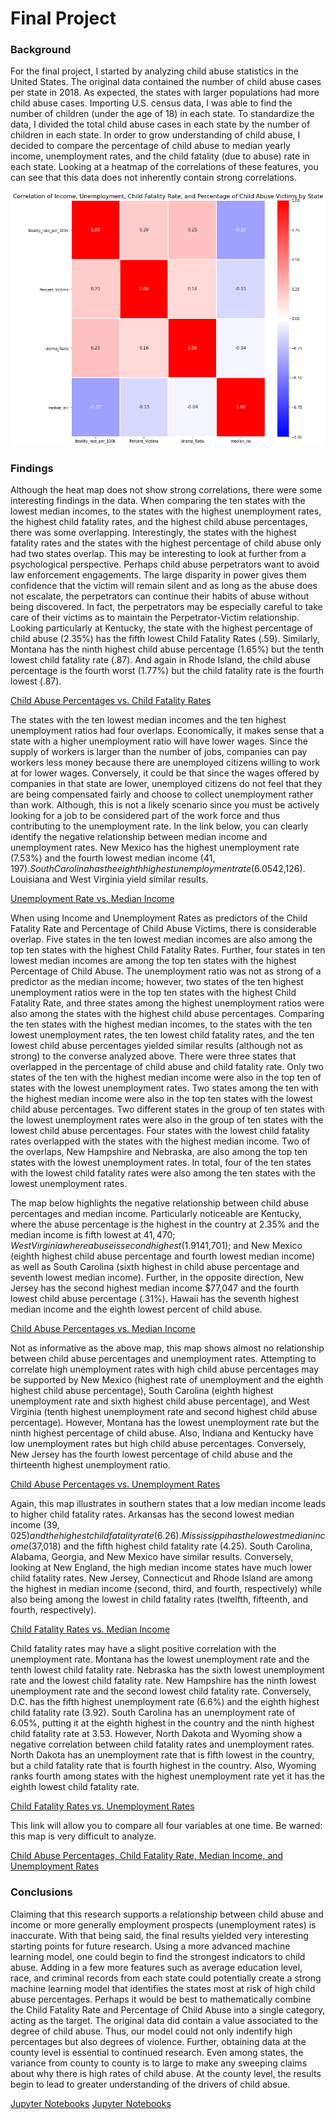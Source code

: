 # Final Project
### Background
For the final project, I started by analyzing child abuse statistics in the United States. The original data contained the number of child abuse cases per state in 2018. As expected, the states with larger populations had more child abuse cases. Importing U.S. census data, I was able to find the number of children (under the age of 18) in each state. To standardize the data, I divided the total child abuse cases in each state by the number of children in each state. In order to grow understanding of child abuse, I decided to compare the percentage of child abuse to median yearly income, unemployment rates, and the child fatality (due to abuse) rate in each state. Looking at a heatmap of the correlations of these features, you can see that this data does not inherently contain strong correlations. 

![Heatmap of Percentage of Child Abuse, Child Fatality Rate, Median Income, and Unemployment Rates](Correlation_Final.png)

### Findings
Although the heat map does not show strong correlations, there were some interesting findings in the data. When comparing the ten states with the lowest median incomes, to the states with the highest unemployment rates, the highest child fatality rates, and the highest child abuse percentages, there was some overlapping. Interestingly, the states with the highest fatality rates and the states with the highest percentage of child abuse only had two states overlap. This may be interesting to look at further from a psychological perspective. Perhaps child abuse perpetrators want to avoid law enforcement engagements. The large disparity in power gives them confidence that the victim will remain silent and as long as the abuse does not escalate, the perpetrators can continue their habits of abuse without being discovered. In fact, the perpetrators may be especially careful to take care of their victims as to maintain the Perpetrator-Victim relationship. Looking particularly at Kentucky, the state with the highest percentage of child abuse (2.35%) has the fifth lowest Child Fatality Rates (.59). Similarly, Montana has the ninth highest child abuse percentage (1.65%) but the tenth lowest child fatality rate (.87). And again in Rhode Island, the child abuse percentage is the fourth worst (1.77%) but the child fatality rate is the fourth lowest (.87).

[Child Abuse Percentages vs. Child Fatality Rates](https://ktwilliams15.github.io/abuse_perc/abuse_fatal.html)

The states with the ten lowest median incomes and the ten highest unemployment ratios had four overlaps. Economically, it makes sense that a state with a higher unemployment ratio will have lower wages. Since the supply of workers is larger than the number of jobs, companies can pay workers less money because there are unemployed citizens willing to work at for lower wages. Conversely, it could be that since the wages offered by companies in that state are lower, unemployed citizens do not feel that they are being compensated fairly and choose to collect unemployment rather than work. Although, this is not a likely scenario since you must be actively looking for a job to be considered part of the work force and thus contributing to the unemployment rate. In the link below, you can clearly identify the negative relationship between median income and unemployment rates. New Mexico has the highest unemployment rate (7.53%) and the fourth lowest median income ($41,197). South Carolina has the eighth highest unemployment rate (6.05%) and the seventh lowest median income ($42,126). Louisiana and West Virginia yield similar results.

[Unemployment Rate vs. Median Income](https://ktwilliams15.github.io/unemp_rate/unemp_inc.html)

When using Income and Unemployment Rates as predictors of the Child Fatality Rate and Percentage of Child Abuse Victims, there is considerable overlap. Five states in the ten lowest median incomes are also among the top ten states with the highest Child Fatality Rates. Further, four states in ten lowest median incomes are among the top ten states with the highest Percentage of Child Abuse. The unemployment ratio was not as strong of a predictor as the median income; however, two states of the ten highest unemployment ratios were in the top ten states with the highest Child Fatality Rate, and three states among the highest unemployment ratios were also among the states with the highest child abuse percentages. Comparing the ten states with the highest median incomes, to the states with the ten lowest unemployment rates, the ten lowest child fatality rates, and the ten lowest child abuse percentages yielded similar results (although not as strong) to the converse analyzed above. There were three states that overlapped in the percentage of child abuse and child fatality rate. Only two states of the ten with the highest median income were also in the top ten of states with the lowest unemployment rates. Two states among the ten with the highest median income were also in the top ten states with the lowest child abuse percentages. Two different states in the group of ten states with the lowest unemployment rates were also in the group of ten states with the lowest child abuse percentages. Four states with the lowest child fatality rates overlapped with the states with the highest median income. Two of the overlaps, New Hampshire and Nebraska, are also among the top ten states with the lowest unemployment rates. In total, four of the ten states with the lowest child fatality rates were also among the ten states with the lowest unemployment rates. 

The map below highlights the negative relationship between child abuse percentages and median income. Particularly noticeable are Kentucky, where the abuse percentage is the highest in the country at 2.35% and the median income is fifth lowest at $41,470; West Virginia where abuse is second highest (1.91%) and median income is sixth lowest ($41,701); and New Mexico (eighth highest child abuse percentage and fourth lowest median income) as well as South Carolina (sixth highest in child abuse percentage and seventh lowest median income). Further, in the opposite direction, New Jersey has the second highest median income $77,047 and the fourth lowest child abuse percentage (.31%). Hawaii has the seventh highest median income and the eighth lowest percent of child abuse. 


[Child Abuse Percentages vs. Median Income](https://ktwilliams15.github.io/abuse_perc/per_inc.html)

Not as informative as the above map, this map shows almost no relationship between child abuse percentages and unemployment rates. Attempting to correlate high unemployment rates with high child abuse percentages may be supported by New Mexico (highest rate of unemployment and the eighth highest child abuse percentage), South Carolina (eighth highest unemployment rate and sixth highest child abuse percentage), and West Virginia (tenth highest unemployment rate and second highest child abuse percentage). However, Montana has the lowest unemployment rate but the ninth highest percentage of child abuse. Also, Indiana and Kentucky have low unemployment rates but high child abuse percentages. Conversely, New Jersey has the fourth lowest percentage of child abuse and the thirteenth highest unemployment ratio.

[Child Abuse Percentages vs. Unemployment Rates](https://ktwilliams15.github.io/abuse_perc/per_un.html)

Again, this map illustrates in southern states that a low median income leads to higher child fatality rates. Arkansas has the second lowest median income ($39,025) and the highest child fatality rate (6.26). Mississippi has the lowest median income ($37,018) and the fifth highest child fatality rate (4.25). South Carolina, Alabama, Georgia, and New Mexico have similar results. Conversely, looking at New England, the high median income states have much lower child fatality rates. New Jersey, Connecticut and Rhode Island are among the highest in median income (second, third, and fourth, respectively) while also being among the lowest in child fatality rates (twelfth, fifteenth, and fourth, respectively). 

[Child Fatality Rates vs. Median Income](https://ktwilliams15.github.io/abuse_perc/fat_inc.html)

Child fatality rates may have a slight positive correlation with the unemployment rate. Montana has the lowest unemployment rate and the tenth lowest child fatality rate. Nebraska has the sixth lowest unemployment rate and the lowest child fatality rate. New Hampshire has the ninth lowest unemployment rate and the second lowest child fatality rate. Conversely, D.C. has the fifth highest unemployment rate (6.6%) and the eighth highest child fatality rate (3.92). South Carolina has an unemployment rate of 6.05%, putting it at the eighth highest in the country and the ninth highest child fatality rate at 3.53. However, North Dakota and Wyoming show a negative correlation between child fatality rates and unemployment rates. North Dakota has an unemployment rate that is fifth lowest in the country, but a child fatality rate that is fourth highest in the country. Also, Wyoming ranks fourth among states with the highest unemployment rate yet it has the eighth lowest child fatality rate.  

[Child Fatality Rates vs. Unemployment Rates](https://ktwilliams15.github.io/abuse_perc/fat_un.html)

This link will allow you to compare all four variables at one time. Be warned: this map is very difficult to analyze. 

[Child Abuse Percentages, Child Fatality Rate, Median Income, and Unemployment Rates](https://ktwilliams15.github.io/abuse_perc/final_project.html)


### Conclusions
Claiming that this research supports a relationship between child abuse and income or more generally employment prospects (unemployment rates) is inaccurate. With that being said, the final results yielded very interesting starting points for future research. Using a more advanced machine learning model, one could begin to find the strongest indicators to child abuse. Adding in a few more features such as average education level, race, and criminal records from each state could potentially create a strong machine learning model that identifies the states most at risk of high child abuse percentages. Perhaps it would be best to mathematically combine the Child Fatality Rate and Percentage of Child Abuse into a single category, acting as the target. The original data did contain a value associated to the degree of child abuse. Thus, our model could not only indentify high percentages but also degrees of violence. Further, obtaining data at the county level is essential to continued research. Even among states, the variance from county to county is to large to make any sweeping claims about why there is high rates of child abuse. At the county level, the results begin to lead to greater understanding of the drivers of child absue. 


[Jupyter Notebooks](https://nbviewer.jupyter.org/github/ktwilliams15/DATA_211_Final/blob/main/Final_Project.ipynb)
[Jupyter Notebooks](https://nbviewer.jupyter.org/github/ktwilliams15/DATA_211_Final/blob/main/Final_Project2.ipynb)
